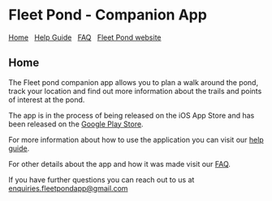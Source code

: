 # Fleet Pond - Companion App

[Home](./index.html) &nbsp; [Help Guide](./help.html) &nbsp; [FAQ](./faq.html) &nbsp; [Fleet Pond website](http://fleetpond.org.uk/)

## Home

The Fleet pond companion app allows you to plan a walk around the pond, track your location and find out more information about the trails and points of interest at the pond.

The app is in the process of being released on the iOS App Store and has been released on the [Google Play Store](https://play.google.com/store/apps/details?id=org.fleetpond).

For more information about how to use the application you can visit our [help guide](./help.html).

For other details about the app and how it was made visit our [FAQ](./faq.html).

If you have further questions you can reach out to us at [enquiries.fleetpondapp@gmail.com](mailto:enquiries.fleetpondapp@gmail.com)
